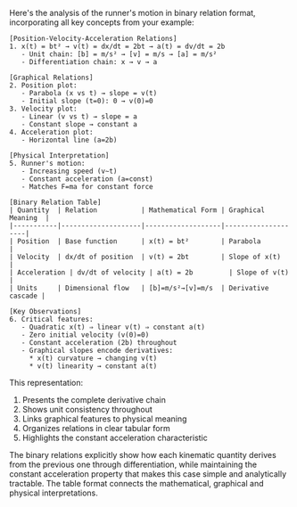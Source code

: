   Here's the analysis of the runner's motion in binary relation format, incorporating all key concepts from your example:

```
[Position-Velocity-Acceleration Relations]
1. x(t) = bt² → v(t) = dx/dt = 2bt → a(t) = dv/dt = 2b
   - Unit chain: [b] = m/s² → [v] = m/s → [a] = m/s²
   - Differentiation chain: x → v → a

[Graphical Relations]
2. Position plot:
   - Parabola (x vs t) → slope = v(t)
   - Initial slope (t=0): 0 → v(0)=0
3. Velocity plot:
   - Linear (v vs t) → slope = a
   - Constant slope → constant a
4. Acceleration plot:
   - Horizontal line (a=2b)

[Physical Interpretation]
5. Runner's motion:
   - Increasing speed (v∼t)
   - Constant acceleration (a=const)
   - Matches F=ma for constant force

[Binary Relation Table]
| Quantity  | Relation           | Mathematical Form | Graphical Meaning  |
|-----------|--------------------|-------------------|--------------------|
| Position  | Base function      | x(t) = bt²        | Parabola           |
| Velocity  | dx/dt of position  | v(t) = 2bt        | Slope of x(t)      |
| Acceleration | dv/dt of velocity | a(t) = 2b         | Slope of v(t)      |
| Units     | Dimensional flow   | [b]=m/s²→[v]=m/s  | Derivative cascade |

[Key Observations]
6. Critical features:
   - Quadratic x(t) ⇒ linear v(t) ⇒ constant a(t)
   - Zero initial velocity (v(0)=0)
   - Constant acceleration (2b) throughout
   - Graphical slopes encode derivatives:
     * x(t) curvature → changing v(t)
     * v(t) linearity → constant a(t)
```

This representation:
1. Presents the complete derivative chain
2. Shows unit consistency throughout
3. Links graphical features to physical meaning
4. Organizes relations in clear tabular form
5. Highlights the constant acceleration characteristic

The binary relations explicitly show how each kinematic quantity derives from the previous one through differentiation, while maintaining the constant acceleration property that makes this case simple and analytically tractable. The table format connects the mathematical, graphical and physical interpretations.
